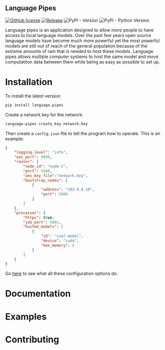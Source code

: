 ## Language Pipes

[![GitHub license](License-Image)](License-Url)
[![Release][Release-Image]][Release-Url] 
![PyPI - Version](PyPiVersion-Url)
![PyPI - Python Version](PythonVersion-Url)

[License-Image]: https://img.shields.io/badge/license-MIT-blue.svg
[License-Url]: https://github.com/erinclemmer/language-pipes/blob/main/LICENSE

[Release-Url]: https://github.com/erinclemmer/language-pipes/releases/latest
[Release-Image]: https://img.shields.io/github/v/release/erinclemmer/language-pipes

[PyPiVersion-Url]: https://img.shields.io/pypi/v/language-pipes
[PythonVersion-Url]: https://img.shields.io/pypi/pyversions/language-pipes

Language pipes is an application designed to allow more people to have access to local language models. Over the past few years open source language models have become much more powerful yet the most powerful models are still out of reach of the general population because of the extreme amounts of ram that is needed to host these models. Language pipes allows multiple computer systems to host the same model and move computatiton data between them while being as easy as possible to set up.


# Installation
To install the latest version:
```bash
pip install language-pipes
```

Create a network key for the network:
```bash
language-pipes create_key network.key
```

Then create a `config.json` file to tell the program how to operate. This is an example:
```json
{
    "logging_level": "info",
    "oai_port": 8080,
    "router": {
        "node_id": "node-1",
        "port": 5000,
        "aes_key_file":"network.key",
        "bootstrap_nodes": [
            {
                "address": "192.0.0.10",
                "port": 5000
            }
        ]
    },
    "processor": {
        "https": true,
        "job_port": 5001,
        "hosted_models": [
            {
                "id": "cool-model",
                "device": "cuda",
                "max_memory": 5
            }
        ]
    }
}
```
Go [here](google.com) to see what all these configuration options do.

# Documentation

# Examples

# Contributing
